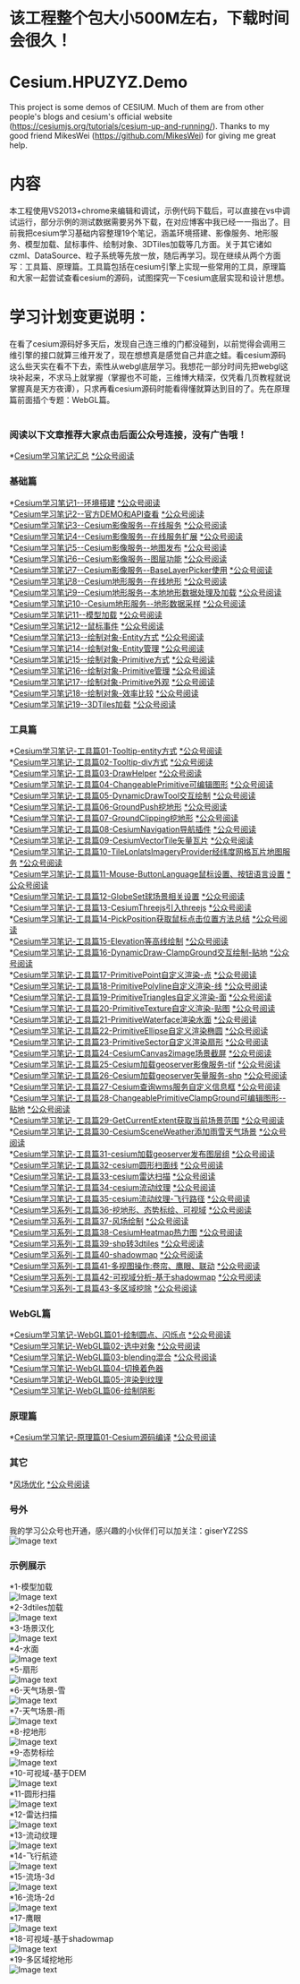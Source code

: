# 该工程整个包大小500M左右，下载时间会很久！

# Cesium.HPUZYZ.Demo
This project is some demos of CESIUM. Much of them are from other people's blogs and cesium's official website (https://cesiumjs.org/tutorials/cesium-up-and-running/). Thanks to my good friend MikesWei (https://github.com/MikesWei) for giving me great help.
# 内容
本工程使用VS2013+chrome来编辑和调试，示例代码下载后，可以直接在vs中调试运行，部分示例的测试数据需要另外下载，在对应博客中我已经一一指出了。目前我把cesium学习基础内容整理19个笔记，涵盖环境搭建、影像服务、地形服务、模型加载、鼠标事件、绘制对象、3DTiles加载等几方面。关于其它诸如czml、DataSource、粒子系统等先放一放，随后再学习。现在继续从两个方面写：工具篇、原理篇。工具篇包括在cesium引擎上实现一些常用的工具，原理篇和大家一起尝试查看cesium的源码，试图探究一下cesium底层实现和设计思想。
# 学习计划变更说明：
在看了cesium源码好多天后，发现自己连三维的门都没碰到，以前觉得会调用三维引擎的接口就算三维开发了，现在想想真是感觉自己井底之蛙。看cesium源码这么些天实在看不下去，索性从webgl底层学习。我想花一部分时间先把webgl这块补起来，不求马上就掌握（掌握也不可能，三维博大精深，仅凭看几页教程就说掌握真是天方夜谭），只求再看cesium源码时能看得懂就算达到目的了。先在原理篇前面插个专题：WebGL篇。
</br>
</br>
### 阅读以下文章推荐大家点击后面公众号连接，没有广告哦！

*[Cesium学习笔记汇总](http://blog.sina.com.cn/s/blog_15e866bbe0102xu2f.html) [  *公众号阅读](https://mp.weixin.qq.com/s?__biz=MzU1ODcyMjEwOA==&mid=2247484268&idx=1&sn=861480d7108f70a2fd16000df4df2db1&chksm=fc237e3fcb54f72904a9cd57a3c2bf325e30a00de614ec3145dcb1f0310e7c0f9362d4f00742&token=1964897234&lang=zh_CN#rd)</br>
### 基础篇
*[Cesium学习笔记1--环境搭建](http://blog.sina.com.cn/s/blog_15e866bbe0102xleh.html) [  *公众号阅读](https://mp.weixin.qq.com/s?__biz=MzU1ODcyMjEwOA==&mid=2247483679&idx=1&sn=80cb03643d3a211e382c10f738148272&chksm=fc237c4ccb54f55ab244a7d38489a0568ce1f33c3831b7dad680e4b02296e71f2f9beeb89a28&token=1964897234&lang=zh_CN#rd)</br>
*[Cesium学习笔记2--官方DEMO和API查看](http://blog.sina.com.cn/s/blog_15e866bbe0102xm9s.html) [  *公众号阅读](https://mp.weixin.qq.com/s?__biz=MzU1ODcyMjEwOA==&mid=2247483679&idx=2&sn=35ea99dec0680e04e3801b90c09edc88&chksm=fc237c4ccb54f55a21276f900e3067b650ca0714c5b0365ce604df0ab97c90c5045a3502fbd1&token=1964897234&lang=zh_CN#rd)</br>
*[Cesium学习笔记3--Cesium影像服务--在线服务](http://blog.sina.com.cn/s/blog_15e866bbe0102xmo5.html) [  *公众号阅读](https://mp.weixin.qq.com/s?__biz=MzU1ODcyMjEwOA==&mid=2247483702&idx=1&sn=dbd93a6b696a1cb4b413195106125a37&chksm=fc237c65cb54f5730e1fae37c239cf74dac312ef306702ae12a7d17e90c6059ad07cbd2307bf&token=1964897234&lang=zh_CN#rd)</br>
*[Cesium学习笔记4--Cesium影像服务--在线服务扩展](http://blog.sina.com.cn/s/blog_15e866bbe0102xmo6.html) [  *公众号阅读](https://mp.weixin.qq.com/s?__biz=MzU1ODcyMjEwOA==&mid=2247483702&idx=2&sn=c459d3af574ae08ff721277882c62b61&chksm=fc237c65cb54f573bddfb09536480296be15dd183e023843a723f22c8b3ec177dd390eecaa84&token=1964897234&lang=zh_CN#rd)</br>
*[Cesium学习笔记5--Cesium影像服务--地图发布](http://blog.sina.com.cn/s/blog_15e866bbe0102xn72.html) [  *公众号阅读](https://mp.weixin.qq.com/s?__biz=MzU1ODcyMjEwOA==&mid=2247483702&idx=3&sn=211f3b73a5bc7f6915545be19282db91&chksm=fc237c65cb54f57354726e9906d60df8168f5094dd544fcc1895583d69c8c4252aa11453f603&token=1964897234&lang=zh_CN#rd)</br>
*[Cesium学习笔记6--Cesium影像服务--图层功能](http://blog.sina.com.cn/s/blog_15e866bbe0102xnmj.html) [  *公众号阅读](https://mp.weixin.qq.com/s?__biz=MzU1ODcyMjEwOA==&mid=2247483735&idx=1&sn=ef5006ea77056ea3c4e50add8c0735a9&chksm=fc237c04cb54f5122a70a957fba72cc57482de80ec06f87bb7eaef85caf358c64e5c9a6892a9&token=1964897234&lang=zh_CN#rd)</br>
*[Cesium学习笔记7--Cesium影像服务--BaseLayerPicker使用](http://blog.sina.com.cn/s/blog_15e866bbe0102xnml.html) [  *公众号阅读](https://mp.weixin.qq.com/s?__biz=MzU1ODcyMjEwOA==&mid=2247483735&idx=2&sn=de523b54dd825188851acf5a918f246c&chksm=fc237c04cb54f512400ef05dc5a0597e8042d925a5497beb575d5336357254b5ef24ff6f94ce&token=1964897234&lang=zh_CN#rd)</br>
*[Cesium学习笔记8--Cesium地形服务--在线地形](http://blog.sina.com.cn/s/blog_15e866bbe0102xoak.html) [  *公众号阅读](https://mp.weixin.qq.com/s?__biz=MzU1ODcyMjEwOA==&mid=2247483736&idx=1&sn=2795d14ea00f4d5539c7ec8e94721472&chksm=fc237c0bcb54f51da99041d6488a7c4a6c461f356da995e5d5c5d95e1daffa5ee1c9100be35d&token=1964897234&lang=zh_CN#rd)</br>
*[Cesium学习笔记9--Cesium地形服务--本地地形数据处理及加载](http://blog.sina.com.cn/s/blog_15e866bbe0102xofa.html) [  *公众号阅读](https://mp.weixin.qq.com/s?__biz=MzU1ODcyMjEwOA==&mid=2247483736&idx=2&sn=cbfa390aff7fc14c9764879851bf532b&chksm=fc237c0bcb54f51dc8a00464bb5a537ee41d321d676236631e4e0f3f3ef9d52046575e48a156&token=1964897234&lang=zh_CN#rd)</br>
*[Cesium学习笔记10--Cesium地形服务--地形数据采样](http://blog.sina.com.cn/s/blog_15e866bbe0102xoo7.html) [  *公众号阅读](https://mp.weixin.qq.com/s?__biz=MzU1ODcyMjEwOA==&mid=2247483736&idx=3&sn=bc34f2db26be861e99bf91ef5e797ddd&chksm=fc237c0bcb54f51d5c136e0d9d21c0c834c0275dbf662d02b6c1d5d95e8987001cadb40409ed&token=1964897234&lang=zh_CN#rd)</br>
*[Cesium学习笔记11--模型加载](http://blog.sina.com.cn/s/blog_15e866bbe0102xpsm.html) [  *公众号阅读](https://mp.weixin.qq.com/s?__biz=MzU1ODcyMjEwOA==&mid=2247483798&idx=1&sn=31760ec2922981374e437e02023ffbd3&chksm=fc237cc5cb54f5d301783086f577df31d1ae8665ab36a61c5a1f58cfbbbce792404d33148894&token=1964897234&lang=zh_CN#rd)</br>
*[Cesium学习笔记12--鼠标事件](http://blog.sina.com.cn/s/blog_15e866bbe0102xq8d.html) [  *公众号阅读](https://mp.weixin.qq.com/s?__biz=MzU1ODcyMjEwOA==&mid=2247483798&idx=2&sn=b2f7eda111003971733b93c886c6255e&chksm=fc237cc5cb54f5d3115c4315757cb7a52817f197750d6c6fe1bfb53862975ab65470a2877994&token=1964897234&lang=zh_CN#rd)</br>
*[Cesium学习笔记13--绘制对象-Entity方式](http://blog.sina.com.cn/s/blog_15e866bbe0102xqsx.html) [  *公众号阅读](https://mp.weixin.qq.com/s?__biz=MzU1ODcyMjEwOA==&mid=2247483798&idx=3&sn=b67b900e74885eba31281a85028a33f4&chksm=fc237cc5cb54f5d3a9805aaebbb3de0776d4daa7dee02aadd843235dbee8d1044b535c9df764&token=1964897234&lang=zh_CN#rd)</br>
*[Cesium学习笔记14--绘制对象-Entity管理](http://blog.sina.com.cn/s/blog_15e866bbe0102xrt2.html) [  *公众号阅读](https://mp.weixin.qq.com/s?__biz=MzU1ODcyMjEwOA==&mid=2247483798&idx=4&sn=8eb9808f4a56ee390ee8f2d8686e4cbc&chksm=fc237cc5cb54f5d319c1ff12d5c28e1c2987d0b2e57b6cf16f651a54ede13414087654113a26&token=1964897234&lang=zh_CN#rd)</br>
*[Cesium学习笔记15--绘制对象-Primitive方式](http://blog.sina.com.cn/s/blog_15e866bbe0102xse8.html) [  *公众号阅读](https://mp.weixin.qq.com/s?__biz=MzU1ODcyMjEwOA==&mid=2247483798&idx=5&sn=f46f3d4ca7b348f257dce6f5d5a3eb01&chksm=fc237cc5cb54f5d34bf24c8cb92de9ff22ed117a347da10c682089c7240a232617439287639a&token=1964897234&lang=zh_CN#rd)</br>
*[Cesium学习笔记16--绘制对象-Primitive管理](http://blog.sina.com.cn/s/blog_15e866bbe0102xseb.html) [  *公众号阅读](https://mp.weixin.qq.com/s?__biz=MzU1ODcyMjEwOA==&mid=2247483798&idx=6&sn=0294715d7375365d998f2df9d566c23c&chksm=fc237cc5cb54f5d369221b8a70875bb151650793a9068d85842e9cccd0b43d67aa09fc094537&token=1964897234&lang=zh_CN#rd)</br>
*[Cesium学习笔记17--绘制对象-Primitive外观](http://blog.sina.com.cn/s/blog_15e866bbe0102xsi8.html) [  *公众号阅读](https://mp.weixin.qq.com/s?__biz=MzU1ODcyMjEwOA==&mid=2247483798&idx=7&sn=9ec195e1b636ee9fc7d512132c9bfc9a&chksm=fc237cc5cb54f5d3806133a175644179b21193170b3d7e76d170ba914c53dd2fb333a7f5613a&token=1964897234&lang=zh_CN#rd)</br>
*[Cesium学习笔记18--绘制对象-效率比较](http://blog.sina.com.cn/s/blog_15e866bbe0102xsj3.html) [  *公众号阅读](https://mp.weixin.qq.com/s?__biz=MzU1ODcyMjEwOA==&mid=2247483798&idx=8&sn=4d5c9a8b655018b19bd98bdedeb42f81&chksm=fc237cc5cb54f5d31502f05e607adab030beb055506bde228e257b2693994362e3056a097aae&token=1964897234&lang=zh_CN#rd)</br>
*[Cesium学习笔记19--3DTiles加载](http://blog.sina.com.cn/s/blog_15e866bbe0102xt9i.html) [  *公众号阅读](https://mp.weixin.qq.com/s?__biz=MzU1ODcyMjEwOA==&mid=2247483800&idx=1&sn=ea74ff0529e6a6e48fea5cb1c39f928c&chksm=fc237ccbcb54f5ddd9e7dce8b299cf7b89bc98537f4dc5287357b2b25750c83980d03dd35317&token=1964897234&lang=zh_CN#rd)
### 工具篇
*[Cesium学习笔记-工具篇01-Tooltip-entity方式](http://blog.sina.com.cn/s/blog_15e866bbe0102xv5f.html) [  *公众号阅读](https://mp.weixin.qq.com/s?__biz=MzU1ODcyMjEwOA==&mid=2247483808&idx=1&sn=bb11a5c13d6a857ebb3d6833886d312f&chksm=fc237cf3cb54f5e59ed6b5d63cf6e0c28176f93562b22be4f08ab560bec32adbe800b7dc8c16&token=1964897234&lang=zh_CN#rd)</br>
*[Cesium学习笔记-工具篇02-Tooltip-div方式](http://blog.sina.com.cn/s/blog_15e866bbe0102xv8k.html) [  *公众号阅读](https://mp.weixin.qq.com/s?__biz=MzU1ODcyMjEwOA==&mid=2247483815&idx=1&sn=8cbab6c2a66a09f1cf787743dcb3ea5d&chksm=fc237cf4cb54f5e28a6bda6e6fd15fde7268228313cfb21143765addffaf4c1ae24779d8eb92&token=1964897234&lang=zh_CN#rd)</br>
*[Cesium学习笔记-工具篇03-DrawHelper](http://blog.sina.com.cn/s/blog_15e866bbe0102xvwv.html) [  *公众号阅读](https://mp.weixin.qq.com/s?__biz=MzU1ODcyMjEwOA==&mid=2247483828&idx=1&sn=2ffa5ff35dae482f65bdf8ae62e860ea&chksm=fc237ce7cb54f5f1eb3f29486dd97dddd4cc7c1177200f8623fe63c09e060a8eab518bd5609e&token=1964897234&lang=zh_CN#rd)</br>
*[Cesium学习笔记-工具篇04-ChangeablePrimitive可编辑图形](http://blog.sina.com.cn/s/blog_15e866bbe0102xvwx.html) [  *公众号阅读](https://mp.weixin.qq.com/s?__biz=MzU1ODcyMjEwOA==&mid=2247483839&idx=1&sn=b1cee3c34aa6e12db71a1e2a6486a161&chksm=fc237ceccb54f5faa747f4ee09f440990dc95d4a91a6dbdd3fb4a39ab9e5ea4b7bad0094bf17&token=1964897234&lang=zh_CN#rd)</br>
*[Cesium学习笔记-工具篇05-DynamicDrawTool交互绘制](http://blog.sina.com.cn/s/blog_15e866bbe0102xvx1.html) [  *公众号阅读](https://mp.weixin.qq.com/s?__biz=MzU1ODcyMjEwOA==&mid=2247483853&idx=1&sn=544ac3f074689942b9919943381041d7&chksm=fc237c9ecb54f5882eae7d0832bc90e2821f6c98ac503a0295e4294cfefe1bae3b7021a990d2&token=1964897234&lang=zh_CN#rd)</br>
*[Cesium学习笔记-工具篇06-GroundPush挖地形](http://blog.sina.com.cn/s/blog_15e866bbe0102xwyb.html) [  *公众号阅读](https://mp.weixin.qq.com/s?__biz=MzU1ODcyMjEwOA==&mid=2247483862&idx=1&sn=51a7d5f9a96877d7071fb60f93f96213&chksm=fc237c85cb54f59320d0b58c1ac14a9fc35162a48a7797b03923edc2e717c7148ae563270bb8&token=1964897234&lang=zh_CN#rd)</br>
*[Cesium学习笔记-工具篇07-GroundClipping挖地形](http://blog.sina.com.cn/s/blog_15e866bbe0102xwyd.html) [  *公众号阅读](https://mp.weixin.qq.com/s?__biz=MzU1ODcyMjEwOA==&mid=2247483868&idx=1&sn=9e052783c10652049f39a24e9ab32986&chksm=fc237c8fcb54f59905c52f01089225100a9c6163c6d22ff67595fed2fb35fa62b28a11381621&token=1964897234&lang=zh_CN#rd)</br>
*[Cesium学习笔记-工具篇08-CesiumNavigation导航插件](http://blog.sina.com.cn/s/blog_15e866bbe0102xxcw.html) [  *公众号阅读](https://mp.weixin.qq.com/s?__biz=MzU1ODcyMjEwOA==&mid=2247483875&idx=1&sn=96e65792ad6c43a11405592433cddc57&chksm=fc237cb0cb54f5a62e58fe0caa01a7053a2af6b292dbe383779101df53b4f0104f8d53d430e4&token=1964897234&lang=zh_CN#rd)</br>
*[Cesium学习笔记-工具篇09-CesiumVectorTile矢量瓦片](http://blog.sina.com.cn/s/blog_15e866bbe0102xxd1.html) [  *公众号阅读](https://mp.weixin.qq.com/s?__biz=MzU1ODcyMjEwOA==&mid=2247483892&idx=1&sn=60e4cec786a75696bb87d9b0d7c8ea87&chksm=fc237ca7cb54f5b1d3562b3f1b233f32f07286e0ec519793e34b711a261abc5ef43f0463d51b&token=1964897234&lang=zh_CN#rd)</br>
*[Cesium学习笔记-工具篇10-TileLonlatsImageryProvider经纬度网格瓦片地图服务](http://blog.sina.com.cn/s/blog_15e866bbe0102xxme.html) [  *公众号阅读](https://mp.weixin.qq.com/s?__biz=MzU1ODcyMjEwOA==&mid=2247483892&idx=2&sn=aa524545315feef23b088f8abb6db5ee&chksm=fc237ca7cb54f5b15ca0448cf6c06470498fc2674e7cb70839d2140e9475bc3758cade5b8fcf&token=1964897234&lang=zh_CN#rd)</br>
*[Cesium学习笔记-工具篇11-Mouse-ButtonLanguage鼠标设置、按钮语言设置](http://blog.sina.com.cn/s/blog_15e866bbe0102xyn0.html) [  *公众号阅读](https://mp.weixin.qq.com/s?__biz=MzU1ODcyMjEwOA==&mid=2247483899&idx=1&sn=74d3233f7877ede33425451788d36e1a&chksm=fc237ca8cb54f5be1558fe311b771321b44383a447cfda3b7b67f8919095f1f9a1f5782f0c6d&token=1964897234&lang=zh_CN#rd)</br>
*[Cesium学习笔记-工具篇12-GlobeSet球场景相关设置](http://blog.sina.com.cn/s/blog_15e866bbe0102xyny.html) [  *公众号阅读](https://mp.weixin.qq.com/s?__biz=MzU1ODcyMjEwOA==&mid=2247483922&idx=1&sn=62369576424d4277858a1cb7b02dc73d&chksm=fc237f41cb54f65743a4628fc718c93fd2ccebf445acb5468c9a6b75fa1a3f61a3e203e4c4ab&token=1964897234&lang=zh_CN#rd)</br>
*[Cesium学习笔记-工具篇13-CesiumThreejs引入threejs](http://blog.sina.com.cn/s/blog_15e866bbe0102xz2g.html) [  *公众号阅读](https://mp.weixin.qq.com/s?__biz=MzU1ODcyMjEwOA==&mid=2247483933&idx=1&sn=9647d29734100af5a6b6af241f202773&chksm=fc237f4ecb54f6588f529f40e49714b9d8b4921ad2c03aeac115650cdd2561ee4eb18978d17f&token=1964897234&lang=zh_CN#rd)</br>
*[Cesium学习笔记-工具篇14-PickPosition获取鼠标点击位置方法总结](http://blog.sina.com.cn/s/blog_15e866bbe0102xz32.html) [  *公众号阅读](https://mp.weixin.qq.com/s?__biz=MzU1ODcyMjEwOA==&mid=2247483938&idx=1&sn=60d835cc73ebc3d2d3bc67dc9a1882c4&chksm=fc237f71cb54f6673c935934d22d4c5fb84368e829eb21a7825470d951815d8f9ec021098289&token=1964897234&lang=zh_CN#rd)</br>
*[Cesium学习笔记-工具篇15-Elevation等高线绘制](http://blog.sina.com.cn/s/blog_15e866bbe0102xz6u.html) [  *公众号阅读](https://mp.weixin.qq.com/s?__biz=MzU1ODcyMjEwOA==&mid=2247483957&idx=1&sn=225ab5826f96d3e82c0bcef4c289aade&chksm=fc237f66cb54f670fca86192fff9704e270a77634a4cb6e3e6fd2812c6ae7b007e7a5055c8de&token=1964897234&lang=zh_CN#rd)</br>
*[Cesium学习笔记-工具篇16-DynamicDraw-ClampGround交互绘制-贴地](http://blog.sina.com.cn/s/blog_15e866bbe0102xzbj.html) [  *公众号阅读](https://mp.weixin.qq.com/s?__biz=MzU1ODcyMjEwOA==&mid=2247483966&idx=1&sn=b90a73739d4bd354cdde3a0c34805c01&chksm=fc237f6dcb54f67bddc33e8fd008eac4e9c291c1706beb2b23c3dbf66bfe3927dac4c9007877&token=1964897234&lang=zh_CN#rd)</br>
*[Cesium学习笔记-工具篇17-PrimitivePoint自定义渲染-点](http://blog.sina.com.cn/s/blog_15e866bbe0102y0ji.html) [  *公众号阅读](https://mp.weixin.qq.com/s?__biz=MzU1ODcyMjEwOA==&mid=2247483981&idx=1&sn=3c9a8b70b15460d563d53948c94c5095&chksm=fc237f1ecb54f6087d9b6ad40d5d0ea9a860da7024ec8990cf9ad8b022cad9c14c7127a1d8e5&token=1964897234&lang=zh_CN#rd)</br>
*[Cesium学习笔记-工具篇18-PrimitivePolyline自定义渲染-线](http://blog.sina.com.cn/s/blog_15e866bbe0102y0jj.html) [  *公众号阅读](https://mp.weixin.qq.com/s?__biz=MzU1ODcyMjEwOA==&mid=2247483990&idx=1&sn=e78abc5c08b4dab545b69ed140186209&chksm=fc237f05cb54f6139f586cda6ba2fb70dce0c3a9058922ecdefc666492fcb58d860d852a43ee&token=1964897234&lang=zh_CN#rd)</br>
*[Cesium学习笔记-工具篇19-PrimitiveTriangles自定义渲染-面](http://blog.sina.com.cn/s/blog_15e866bbe0102y0jl.html) [  *公众号阅读](https://mp.weixin.qq.com/s?__biz=MzU1ODcyMjEwOA==&mid=2247484000&idx=1&sn=e2a99635a17874109191c78481bc0151&chksm=fc237f33cb54f62511e8ef60af05749ea98a50eb4dd140cd2dd30bd6a7da7a26548de87aa2b9&token=1964897234&lang=zh_CN#rd)</br>
*[Cesium学习笔记-工具篇20-PrimitiveTexture自定义渲染-贴图](http://blog.sina.com.cn/s/blog_15e866bbe0102y0jm.html) [  *公众号阅读](https://mp.weixin.qq.com/s?__biz=MzU1ODcyMjEwOA==&mid=2247484016&idx=1&sn=4566516a8a9d4d6abf170d5987db2a9c&chksm=fc237f23cb54f635e81424197a77cbd08fa64f21c86838866dac9c2b9a80e61ed82c728b40c5&token=1964897234&lang=zh_CN#rd)</br>
*[Cesium学习笔记-工具篇21-PrimitiveWaterface渲染水面](http://blog.sina.com.cn/s/blog_15e866bbe0102y0ql.html) [  *公众号阅读](https://mp.weixin.qq.com/s?__biz=MzU1ODcyMjEwOA==&mid=2247484022&idx=1&sn=d498e3b1967a22293ae6be97f550ca87&chksm=fc237f25cb54f633642769f4ed2694c23ca79f1521f9d16dcf562fec8bb5c1e61a9aaa4637b1&token=1964897234&lang=zh_CN#rd)</br>
*[Cesium学习笔记-工具篇22-PrimitiveEllipse自定义渲染椭圆](http://blog.sina.com.cn/s/blog_15e866bbe0102y0qn.html) [  *公众号阅读](https://mp.weixin.qq.com/s?__biz=MzU1ODcyMjEwOA==&mid=2247484030&idx=1&sn=68b4e42953bd33b57358d53eb67d48c2&chksm=fc237f2dcb54f63b24b5c59cf9afc9ccce7f17b1436bcf9060a0f157b18dea4609d9a2fe8bf7&token=1964897234&lang=zh_CN#rd)</br>
*[Cesium学习笔记-工具篇23-PrimitiveSector自定义渲染扇形](http://blog.sina.com.cn/s/blog_15e866bbe0102y12s.html) [  *公众号阅读](https://mp.weixin.qq.com/s?__biz=MzU1ODcyMjEwOA==&mid=2247484036&idx=1&sn=0500d38264e47bfbda484f2d92d99351&chksm=fc237fd7cb54f6c1dd1d52a956fd94206d10c0cb561c29859234121cfa35d16147bed505faa3&token=1964897234&lang=zh_CN#rd)</br>
*[Cesium学习笔记-工具篇24-CesiumCanvas2image场景截屏](http://blog.sina.com.cn/s/blog_15e866bbe0102y136.html) [  *公众号阅读](https://mp.weixin.qq.com/s?__biz=MzU1ODcyMjEwOA==&mid=2247484268&idx=4&sn=2c8e4c946a80b18492296ceed40bdd3d&chksm=fc237e3fcb54f729a870df676735d99317c3153c13af833aa96652e89f75edab8b1d65ec000d&token=172290943&lang=zh_CN#rd)</br>
*[Cesium学习笔记-工具篇25-Cesium加载geoserver影像服务-tif](http://blog.sina.com.cn/s/blog_15e866bbe0102y2iz.html) [  *公众号阅读](https://mp.weixin.qq.com/s?__biz=MzU1ODcyMjEwOA==&mid=2247484064&idx=1&sn=3b9649c9d7fe0cebe7ffbf22308e850d&chksm=fc237ff3cb54f6e5e26e1af5ac2401530e1b907ebfdb7f397fdc9dadc38e7e8d78cf5845547c&token=1964897234&lang=zh_CN#rd)</br>
*[Cesium学习笔记-工具篇26-Cesium加载geoserver矢量服务-shp](http://blog.sina.com.cn/s/blog_15e866bbe0102y2ps.html) [  *公众号阅读](https://mp.weixin.qq.com/s?__biz=MzU1ODcyMjEwOA==&mid=2247484079&idx=1&sn=50457f77090a89aae4900f6ec7dcdef2&chksm=fc237ffccb54f6ea19b0610ec4a0e18de48fc377129e568905719ef6cc35c8572007f0dfa8e2&token=1964897234&lang=zh_CN#rd)</br>
*[Cesium学习笔记-工具篇27-Cesium查询wms服务自定义信息框](http://blog.sina.com.cn/s/blog_15e866bbe0102y32b.html) [  *公众号阅读](https://mp.weixin.qq.com/s?__biz=MzU1ODcyMjEwOA==&mid=2247484091&idx=1&sn=66bb880798be047ec876f9707780626e&chksm=fc237fe8cb54f6fe2dc93d5667e7df52f229f12876b53b12f2baec259ed643cd523f35451417&token=1964897234&lang=zh_CN#rd)</br>
*[Cesium学习笔记-工具篇28-ChangeablePrimitiveClampGround可编辑图形--贴地](http://blog.sina.com.cn/s/blog_15e866bbe0102y47m.html) [  *公众号阅读](https://mp.weixin.qq.com/s?__biz=MzU1ODcyMjEwOA==&mid=2247484131&idx=1&sn=49ee83f63acc32d36aa6769597b94d82&chksm=fc237fb0cb54f6a69a43eb9d59c11441f6cd15e370c6a11a2ba5c0870b97323ed4072e6a5fe8&token=1964897234&lang=zh_CN#rd)</br>
*[Cesium学习笔记-工具篇29-GetCurrentExtent获取当前场景范围](http://blog.sina.com.cn/s/blog_15e866bbe0102y5no.html) [  *公众号阅读](https://mp.weixin.qq.com/s?__biz=MzU1ODcyMjEwOA==&mid=2247484131&idx=2&sn=8784eefefb00e115a638103a92d49007&chksm=fc237fb0cb54f6a65c609f5325d8d9a661b9b6b8742408a762f0cd09776340c00b03aed6cfb0&token=1964897234&lang=zh_CN#rd)</br>
*[Cesium学习笔记-工具篇30-CesiumSceneWeather添加雨雪天气场景](http://blog.sina.com.cn/s/blog_15e866bbe0102yfpc.html) [  *公众号阅读](https://mp.weixin.qq.com/s?__biz=MzU1ODcyMjEwOA==&mid=2247484131&idx=3&sn=0699a253a788319511753246f241caed&chksm=fc237fb0cb54f6a6abcaa2294b7e6f982d2d56d6a16b9861ab61183e29b6e8d87d5b6514f544&token=1964897234&lang=zh_CN#rd)</br>
*[Cesium学习笔记-工具篇31-cesium加载geoserver发布图层组](http://blog.sina.com.cn/s/blog_15e866bbe0102ygtt.html) [  *公众号阅读](https://mp.weixin.qq.com/s?__biz=MzU1ODcyMjEwOA==&mid=2247484145&idx=1&sn=1e00a2f239dc5dd0c1b0b15ca696e8fe&chksm=fc237fa2cb54f6b44572ccdfad9039848ab1ee1e92493367ece5afaebc78bb8290291bc108f6&token=1964897234&lang=zh_CN#rd)</br>
*[Cesium学习笔记-工具篇32-cesium圆形扫面线](http://blog.sina.com.cn/s/blog_15e866bbe0102yiw2.html) [  *公众号阅读](https://mp.weixin.qq.com/s?__biz=MzU1ODcyMjEwOA==&mid=2247484378&idx=7&sn=950f578e4771fca044ccae619f21286e&chksm=fc237e89cb54f79f6039343f70f0be131d081a551815f710117504a11fa65996d297ea56358f&scene=21#wechat_redirect)</br>
*[Cesium学习笔记-工具篇33-cesium雷达扫描](http://blog.sina.com.cn/s/blog_15e866bbe0102yj4e.html) [  *公众号阅读](https://mp.weixin.qq.com/s?__biz=MzU1ODcyMjEwOA==&mid=2247484378&idx=6&sn=775a128a76da449d42fcf07975fcfc6c&chksm=fc237e89cb54f79f8a90ca6a27431f5cc4f8164103fc34117c334710e0b3bce8c8e6f2069ac3&scene=21#wechat_redirect)</br>
*[Cesium学习笔记-工具篇34-cesium流动纹理](http://blog.sina.com.cn/s/blog_15e866bbe0102yjaj.html) [  *公众号阅读](https://mp.weixin.qq.com/s?__biz=MzU1ODcyMjEwOA==&mid=2247484378&idx=5&sn=3f2d6aaed73a888b30995d89b3d3b4da&chksm=fc237e89cb54f79f266619b9a92c648578b9439e54bb2765600a97eb89f32c87c553076fe419&scene=21#wechat_redirect)</br>
*[Cesium学习笔记-工具篇35-cesium流动纹理-飞行路径](http://blog.sina.com.cn/s/blog_15e866bbe0102yjdy.html) [  *公众号阅读](https://mp.weixin.qq.com/s?__biz=MzU1ODcyMjEwOA==&mid=2247484378&idx=4&sn=cf882bbf2d72f5f345eefa4bdf579641&chksm=fc237e89cb54f79fe617fde5ace9a9ce14532ea4f4a5c0ab17e6b14cd380eb8e8c607af95ad2&scene=21#wechat_redirect)</br>
*[Cesium学习系列-工具篇36-挖地形、态势标绘、可视域](http://blog.sina.com.cn/s/blog_15e866bbe0102ykk1.html) [  *公众号阅读](https://mp.weixin.qq.com/s?__biz=MzU1ODcyMjEwOA==&mid=2247484378&idx=3&sn=e68b730a1488ef44f60fcaba452f1521&chksm=fc237e89cb54f79f0c9b741519dda5417bf09e82c9da43034681cd1bf599df14bc67d62c9e39&scene=21#wechat_redirect)</br>
*[Cesium学习系列-工具篇37-风场绘制](http://blog.sina.com.cn/s/blog_15e866bbe0102ykkb.html) [  *公众号阅读](https://mp.weixin.qq.com/s?__biz=MzU1ODcyMjEwOA==&mid=2247484378&idx=2&sn=84790a5c3634f9507a45e8102ad94761&chksm=fc237e89cb54f79fde26fbaa185d786bc50a530cf97a611c5e14863df7658f9189dfad6da2ee&scene=21#wechat_redirect)</br>
*[Cesium学习系列-工具篇38-CesiumHeatmap热力图](https://mp.weixin.qq.com/s?__biz=MzU1ODcyMjEwOA==&mid=2247484266&idx=1&sn=d72bf78f5e8799190e4f27b8bb4bc08c&chksm=fc237e39cb54f72f748908c5f877581dfba1e6b492873e928ad8d4cdec0487aa4c3d7bec5b33&scene=21#wechat_redirect) [  *公众号阅读](https://mp.weixin.qq.com/s?__biz=MzU1ODcyMjEwOA==&mid=2247484266&idx=1&sn=d72bf78f5e8799190e4f27b8bb4bc08c&chksm=fc237e39cb54f72f748908c5f877581dfba1e6b492873e928ad8d4cdec0487aa4c3d7bec5b33&scene=21#wechat_redirect)</br>
*[Cesium学习系列-工具篇39-shp转3dtiles](https://mp.weixin.qq.com/s?__biz=MzU1ODcyMjEwOA==&mid=2247484291&idx=2&sn=fb12fdc553f18a8218de278b2c53c922&chksm=fc237ed0cb54f7c686d1246c10ac4f78cb5d445dbc143fd6c56d9850e7f10c403a6f695e1bfb&scene=21#wechat_redirect) [  *公众号阅读](https://mp.weixin.qq.com/s?__biz=MzU1ODcyMjEwOA==&mid=2247484291&idx=2&sn=fb12fdc553f18a8218de278b2c53c922&chksm=fc237ed0cb54f7c686d1246c10ac4f78cb5d445dbc143fd6c56d9850e7f10c403a6f695e1bfb&scene=21#wechat_redirect)</br>
*[Cesium学习系列-工具篇40-shadowmap](https://mp.weixin.qq.com/s?__biz=MzU1ODcyMjEwOA==&mid=2247484291&idx=1&sn=462228fc93807c9550211bee1f81da38&chksm=fc237ed0cb54f7c68f3c115a3d7bba04d5fe13a5a777bed6f39c5277e9f0cd16fe57c438719c&scene=21#wechat_redirectl) [  *公众号阅读](https://mp.weixin.qq.com/s?__biz=MzU1ODcyMjEwOA==&mid=2247484291&idx=1&sn=462228fc93807c9550211bee1f81da38&chksm=fc237ed0cb54f7c68f3c115a3d7bba04d5fe13a5a777bed6f39c5277e9f0cd16fe57c438719c&scene=21#wechat_redirect)</br>
*[Cesium学习系列-工具篇41-多视图操作:卷帘、鹰眼、联动](https://mp.weixin.qq.com/s?__biz=MzU1ODcyMjEwOA==&mid=2247484322&idx=1&sn=9ce86c6b0d4fb0ee2cd626827df5f828&chksm=fc237ef1cb54f7e729eb9b03cb233a8809963924e2e4503debc0424adadc1a59e88ac46c6abf&scene=21#wechat_redirect) [  *公众号阅读](https://mp.weixin.qq.com/s?__biz=MzU1ODcyMjEwOA==&mid=2247484322&idx=1&sn=9ce86c6b0d4fb0ee2cd626827df5f828&chksm=fc237ef1cb54f7e729eb9b03cb233a8809963924e2e4503debc0424adadc1a59e88ac46c6abf&scene=21#wechat_redirect)</br>
*[Cesium学习系列-工具篇42-可视域分析-基于shadowmap](https://mp.weixin.qq.com/s?__biz=MzU1ODcyMjEwOA==&mid=2247484397&idx=2&sn=0067e65cc756fbcdf382f00e8bbf0873&chksm=fc237ebecb54f7a83491599dbc5aea2bf260c5f38e5b85e8a4d26a306fb454a731143bda8b65&token=2081053512&lang=zh_CN#rd) [  *公众号阅读](https://mp.weixin.qq.com/s?__biz=MzU1ODcyMjEwOA==&mid=2247484397&idx=2&sn=0067e65cc756fbcdf382f00e8bbf0873&chksm=fc237ebecb54f7a83491599dbc5aea2bf260c5f38e5b85e8a4d26a306fb454a731143bda8b65&token=2081053512&lang=zh_CN#rd)</br>
*[Cesium学习系列-工具篇43-多区域挖除](https://mp.weixin.qq.com/s?__biz=MzU1ODcyMjEwOA==&mid=2247484397&idx=1&sn=580c09fb5406b9646df293837b19c859&chksm=fc237ebecb54f7a80218917b5ec089d76f58eda5aa40650c6c203a6a29dd34cebda7f8d2cd45&token=2081053512&lang=zh_CN#rd) [  *公众号阅读](https://mp.weixin.qq.com/s?__biz=MzU1ODcyMjEwOA==&mid=2247484397&idx=1&sn=580c09fb5406b9646df293837b19c859&chksm=fc237ebecb54f7a80218917b5ec089d76f58eda5aa40650c6c203a6a29dd34cebda7f8d2cd45&token=2081053512&lang=zh_CN#rd)
### WebGL篇
*[Cesium学习笔记-WebGL篇01-绘制圆点、闪烁点](http://blog.sina.com.cn/s/blog_15e866bbe0102yeq7.html) [  *公众号阅读](https://mp.weixin.qq.com/s?__biz=MzU1ODcyMjEwOA==&mid=2247484348&idx=1&sn=fc0ac7917a8085f65c330b2f6f9b1eca&chksm=fc237eefcb54f7f987c4fdd29c1acd2d3de3e43058b9dd892704ccadfb8098812a8754ded121&scene=21#wechat_redirect)</br>
*[Cesium学习笔记-WebGL篇02-选中对象](http://blog.sina.com.cn/s/blog_15e866bbe0102yfyv.html) [  *公众号阅读](https://mp.weixin.qq.com/s?__biz=MzU1ODcyMjEwOA==&mid=2247484349&idx=1&sn=7bb37e57f12e15c1a4d3185ac865925f&chksm=fc237eeecb54f7f843a32ee2975b15a62dd8b5ca9c63b17d66c3a8bce7a634ad17c13c12f8a7&scene=21#wechat_redirect)</br>
*[Cesium学习笔记-WebGL篇03-blending混合](http://blog.sina.com.cn/s/blog_15e866bbe0102yhw5.html) [  *公众号阅读](https://mp.weixin.qq.com/s?__biz=MzU1ODcyMjEwOA==&mid=2247484350&idx=1&sn=d8465ec4b569e5d75d080e485cb5adb5&chksm=fc237eedcb54f7fb98af24a047d4e6a1772ef75d9e8963631f091708a8e87157716c3423710e&scene=21#wechat_redirect)</br>
*[Cesium学习笔记-WebGL篇04-切换着色器](http://blog.sina.com.cn/s/blog_15e866bbe0102yhwf.html) </br>
*[Cesium学习笔记-WebGL篇05-渲染到纹理](http://blog.sina.com.cn/s/blog_15e866bbe0102yi3v.html) </br>
*[Cesium学习笔记-WebGL篇06-绘制阴影](http://blog.sina.com.cn/s/blog_15e866bbe0102yi8o.html)
### 原理篇
*[Cesium学习笔记-原理篇01-Cesium源码编译](http://blog.sina.com.cn/s/blog_15e866bbe0102y8c2.html) [  *公众号阅读](https://mp.weixin.qq.com/s?__biz=MzU1ODcyMjEwOA==&mid=2247484219&idx=1&sn=4064318a2609d36f803e5b4485bd580e&chksm=fc237e68cb54f77e97b8a17d16850cf8ca4d83c1c8387f709f10176793cf3f48d2c18e6e19ae&scene=21#wechat_redirect)
### 其它
*[风场优化](https://mp.weixin.qq.com/s?__biz=MzU1ODcyMjEwOA==&mid=2247484378&idx=1&sn=d68876bda08b4c1d1c07c254f6baf3d0&chksm=fc237e89cb54f79f9e683b8e159ebed27d6e7e4e0613503b3b7fffc52ccae80ca35d46e03b08&scene=21#wechat_redirect) [  *公众号阅读](https://mp.weixin.qq.com/s?__biz=MzU1ODcyMjEwOA==&mid=2247484378&idx=1&sn=d68876bda08b4c1d1c07c254f6baf3d0&chksm=fc237e89cb54f79f9e683b8e159ebed27d6e7e4e0613503b3b7fffc52ccae80ca35d46e03b08&scene=21#wechat_redirect)</br>
### 号外
我的学习公众号也开通，感兴趣的小伙伴们可以加关注：giserYZ2SS </br>
![Image text](https://github.com/YanzheZhang/Cesium.HPUZYZ.Demo/blob/master/%E5%85%AC%E4%BC%97%E5%8F%B7.png) </br>
### 示例展示
*1-模型加载 </br>
![Image text](https://github.com/YanzheZhang/Cesium.HPUZYZ.Demo/blob/master/Assets/3-1LoadModel-GLTF.png) </br>
*2-3dtiles加载 </br>
![Image text](https://github.com/YanzheZhang/Cesium.HPUZYZ.Demo/blob/master/Assets/6-1Tileset-Laod.html.png) </br>
*3-场景汉化 </br>
![Image text](https://github.com/YanzheZhang/Cesium.HPUZYZ.Demo/blob/master/Assets/Tools-10Mouse-ButtonLanguage.png) </br>
*4-水面 </br>
![Image text](https://github.com/YanzheZhang/Cesium.HPUZYZ.Demo/blob/master/Assets/Tools-20PrimitiveWaterface.png) </br>
*5-扇形 </br>
![Image text](https://github.com/YanzheZhang/Cesium.HPUZYZ.Demo/blob/master/Assets/Tools-22PrimitiveSector.png) </br>
*6-天气场景-雪 </br>
![Image text](https://github.com/YanzheZhang/Cesium.HPUZYZ.Demo/blob/master/Assets/Tools-29postProcess-Snow.png) </br>
*7-天气场景-雨 </br>
![Image text](https://github.com/YanzheZhang/Cesium.HPUZYZ.Demo/blob/master/Assets/Tools-30postProcess-Rain.png) </br>
*8-挖地形 </br>
![Image text](https://github.com/YanzheZhang/Cesium.HPUZYZ.Demo/blob/master/Assets/CircleClipping.gif) </br>
*9-态势标绘 </br>
![Image text](https://github.com/YanzheZhang/Cesium.HPUZYZ.Demo/blob/master/Assets/Plot.gif) </br>
*10-可视域-基于DEM </br>
![Image text](https://github.com/YanzheZhang/Cesium.HPUZYZ.Demo/blob/master/Assets/Tools-36ViewBaseDEM.gif) </br>
*11-圆形扫描 </br>
![Image text](https://github.com/YanzheZhang/Cesium.HPUZYZ.Demo/blob/master/Assets/Tools32-CricleScan.gif) </br>
*12-雷达扫描 </br>
![Image text](https://github.com/YanzheZhang/Cesium.HPUZYZ.Demo/blob/master/Assets/Tools33-RadarScan.gif) </br>
*13-流动纹理 </br>
![Image text](https://github.com/YanzheZhang/Cesium.HPUZYZ.Demo/blob/master/Assets/Tools34-TrailLine.gif) </br>
*14-飞行航迹 </br>
![Image text](https://github.com/YanzheZhang/Cesium.HPUZYZ.Demo/blob/master/Assets/Tools35-FlyPath.gif) </br>
*15-流场-3d </br>
![Image text](https://github.com/YanzheZhang/Cesium.HPUZYZ.Demo/blob/master/Assets/Tools-37CesiumWind-3d.gif) </br>
*16-流场-2d </br>
![Image text](https://github.com/YanzheZhang/Cesium.HPUZYZ.Demo/blob/master/Assets/Tools-37Wind-2d.gif) </br>
*17-鹰眼 </br>
![Image text](https://github.com/YanzheZhang/Cesium.HPUZYZ.Demo/blob/master/Assets/Tools-41eye.png) </br>
*18-可视域-基于shadowmap </br>
![Image text](https://github.com/YanzheZhang/Cesium.HPUZYZ.Demo/blob/master/Assets/Tools-42Shadowmap.png) </br>
*19-多区域挖地形 </br>
![Image text](https://github.com/YanzheZhang/Cesium.HPUZYZ.Demo/blob/master/Assets/Tools-43clip.png) </br>

